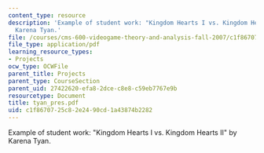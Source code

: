 ```yaml
---
content_type: resource
description: 'Example of student work: "Kingdom Hearts I vs. Kingdom Hearts II" by
  Karena Tyan.'
file: /courses/cms-600-videogame-theory-and-analysis-fall-2007/c1f8670725c82e2490cd1a43874b2282_tyan_pres.pdf
file_type: application/pdf
learning_resource_types:
- Projects
ocw_type: OCWFile
parent_title: Projects
parent_type: CourseSection
parent_uid: 27422620-efa8-2dce-c8e8-c59eb7767e9b
resourcetype: Document
title: tyan_pres.pdf
uid: c1f86707-25c8-2e24-90cd-1a43874b2282
---
```

Example of student work: "Kingdom Hearts I vs. Kingdom Hearts II" by Karena Tyan.

